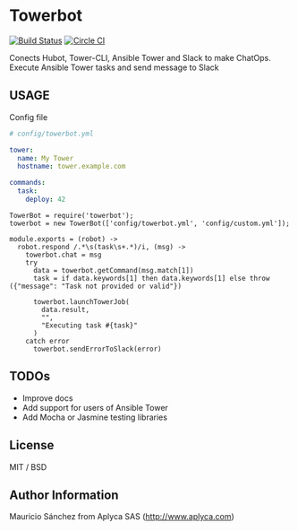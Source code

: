 Towerbot
========

[![Build Status](https://travis-ci.org/Aplyca/towerbot.svg?branch=master)](https://travis-ci.org/Aplyca/towerbot)
[![Circle CI](https://circleci.com/gh/Aplyca/towerbot.png?style=badge)](https://circleci.com/gh/Aplyca/towerbot)

Conects Hubot, Tower-CLI, Ansible Tower and Slack to make ChatOps. Execute Ansible Tower tasks and send message to Slack

USAGE
-----
Config file
```yaml
# config/towerbot.yml

tower:
  name: My Tower
  hostname: tower.example.com

commands:
  task:
    deploy: 42
```

```coffescript
TowerBot = require('towerbot');
towerbot = new TowerBot(['config/towerbot.yml', 'config/custom.yml']);

module.exports = (robot) ->
  robot.respond /.*\s(task\s+.*)/i, (msg) ->
    towerbot.chat = msg
    try
      data = towerbot.getCommand(msg.match[1])
      task = if data.keywords[1] then data.keywords[1] else throw ({"message": "Task not provided or valid"})

      towerbot.launchTowerJob(
        data.result,
        "",
        "Executing task #{task}"
      )
    catch error
      towerbot.sendErrorToSlack(error)

```

TODOs
----
* Improve docs
* Add support for users of Ansible Tower
* Add Mocha or Jasmine testing libraries


License
-------

MIT / BSD

Author Information
------------------

Mauricio Sánchez from Aplyca SAS (http://www.aplyca.com)

